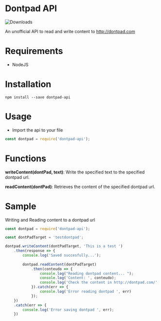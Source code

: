 # Dontpad API

![Downloads](https://img.shields.io/npm/dt/dontpad-api "Downloads")

An unofficial API to read and write content to http://dontpad.com

# Requirements
- NodeJS

# Installation
```npm install --save dontpad-api```


# Usage

- Import the api to your file
```javascript 
const dontpad = require('dontpad-api');
```

# Functions

**writeContent(dontPad, text)**: Write the specified text to the specified dontpad url.

**readContent(dontPad)**: Retrieves the content of the specified dontpad url.

# Sample 

Writing and Reading content to a dontpad url

```javascript
const dontpad = require('dontpad-api');

const dontPadTarget = 'testdontpad';

dontpad.writeContent(dontPadTarget, 'This is a test ')
    .then(response => {
        console.log('Saved succesfully...');
        
        dontpad.readContent(dontPadTarget)
            .then(conteudo => {
                console.log("Reading dontpad content... ");
                console.log('Content: ', conteudo);
                console.log('Check the content in http://dontpad.com/' + dontPadTarget);
            }).catch(err => {
                console.log('Error reading dontpad ', err)  
            });
    })
    .catch(err => {
        console.log('Error saving dontpad ', err);
    })



```

